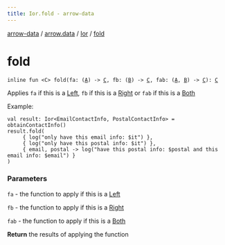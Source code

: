 ```yaml
---
title: Ior.fold - arrow-data
---
```


[arrow-data](../../index.html) / [arrow.data](../index.html) / [Ior](index.html) / [fold](./fold.html)

# fold

`inline fun <C> fold(fa: (`[`A`](index.html#A)`) -> `[`C`](fold.html#C)`, fb: (`[`B`](index.html#B)`) -> `[`C`](fold.html#C)`, fab: (`[`A`](index.html#A)`, `[`B`](index.html#B)`) -> `[`C`](fold.html#C)`): `[`C`](fold.html#C)

Applies `fa` if this is a [Left](-left/index.html), `fb` if this is a [Right](-right/index.html) or `fab` if this is a [Both](-both/index.html)

Example:

```
val result: Ior<EmailContactInfo, PostalContactInfo> = obtainContactInfo()
result.fold(
     { log("only have this email info: $it") },
     { log("only have this postal info: $it") },
     { email, postal -> log("have this postal info: $postal and this email info: $email") }
)
```

### Parameters

`fa` - the function to apply if this is a [Left](-left/index.html)

`fb` - the function to apply if this is a [Right](-right/index.html)

`fab` - the function to apply if this is a [Both](-both/index.html)

**Return**
the results of applying the function

